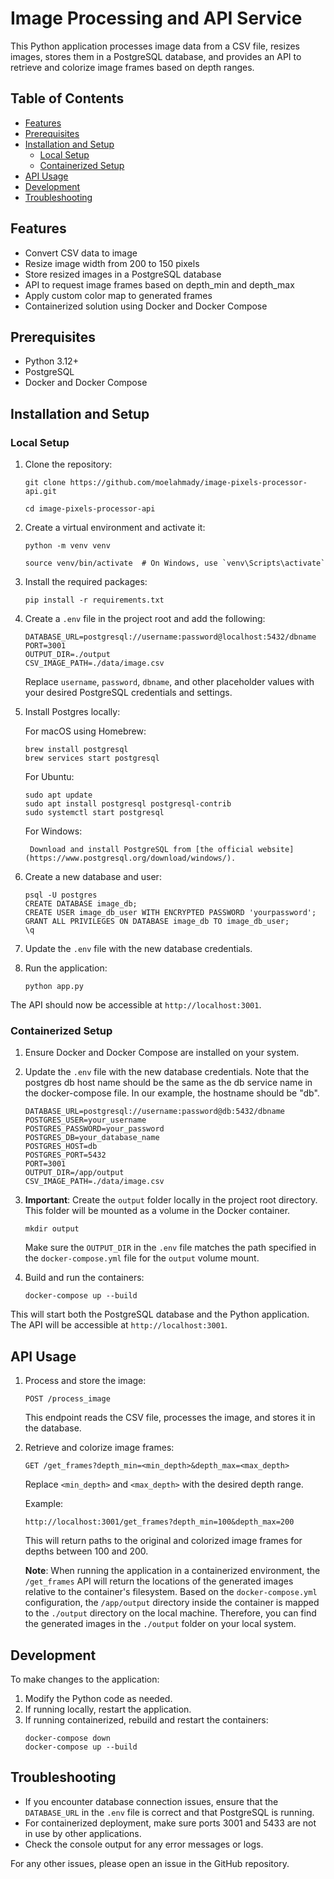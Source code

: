 # Image Processing and API Service

This Python application processes image data from a CSV file, resizes images, stores them in a PostgreSQL database, and provides an API to retrieve and colorize image frames based on depth ranges.

## Table of Contents

- [Features](#features)
- [Prerequisites](#prerequisites)
- [Installation and Setup](#installation-and-setup)
  - [Local Setup](#local-setup)
  - [Containerized Setup](#containerized-setup)
- [API Usage](#api-usage)
- [Development](#development)
- [Troubleshooting](#troubleshooting)

## Features

- Convert CSV data to image
- Resize image width from 200 to 150 pixels
- Store resized images in a PostgreSQL database
- API to request image frames based on depth_min and depth_max
- Apply custom color map to generated frames
- Containerized solution using Docker and Docker Compose

## Prerequisites

- Python 3.12+
- PostgreSQL
- Docker and Docker Compose

## Installation and Setup

### Local Setup

1.  Clone the repository:

    ```
    git clone https://github.com/moelahmady/image-pixels-processor-api.git
    ```

    ```
    cd image-pixels-processor-api
    ```

2.  Create a virtual environment and activate it:

    ```
    python -m venv venv
    ```

    ```
    source venv/bin/activate  # On Windows, use `venv\Scripts\activate`
    ```

3.  Install the required packages:

    ```
    pip install -r requirements.txt
    ```

4.  Create a `.env` file in the project root and add the following:

    ```
    DATABASE_URL=postgresql://username:password@localhost:5432/dbname
    PORT=3001
    OUTPUT_DIR=./output
    CSV_IMAGE_PATH=./data/image.csv
    ```

    Replace `username`, `password`, `dbname`, and other placeholder values with your desired PostgreSQL credentials and settings.

5.  Install Postgres locally:

    For macOS using Homebrew:

    ```
    brew install postgresql
    brew services start postgresql
    ```

    For Ubuntu:

    ```
    sudo apt update
    sudo apt install postgresql postgresql-contrib
    sudo systemctl start postgresql
    ```

    For Windows:

         Download and install PostgreSQL from [the official website](https://www.postgresql.org/download/windows/).

6.  Create a new database and user:

    ```
    psql -U postgres
    CREATE DATABASE image_db;
    CREATE USER image_db_user WITH ENCRYPTED PASSWORD 'yourpassword';
    GRANT ALL PRIVILEGES ON DATABASE image_db TO image_db_user;
    \q
    ```

7.  Update the `.env` file with the new database credentials.

8.  Run the application:
    ```
    python app.py
    ```

The API should now be accessible at `http://localhost:3001`.

### Containerized Setup

1. Ensure Docker and Docker Compose are installed on your system.

2. Update the `.env` file with the new database credentials. Note that the postgres db host name should be the same as the db service name in the docker-compose file. In our example, the hostname should be "db".

   ```
   DATABASE_URL=postgresql://username:password@db:5432/dbname
   POSTGRES_USER=your_username
   POSTGRES_PASSWORD=your_password
   POSTGRES_DB=your_database_name
   POSTGRES_HOST=db
   POSTGRES_PORT=5432
   PORT=3001
   OUTPUT_DIR=/app/output
   CSV_IMAGE_PATH=./data/image.csv
   ```

3. **Important**: Create the `output` folder locally in the project root directory. This folder will be mounted as a volume in the Docker container.

   ```
   mkdir output
   ```

   Make sure the `OUTPUT_DIR` in the `.env` file matches the path specified in the `docker-compose.yml` file for the `output` volume mount.

4. Build and run the containers:
   ```
   docker-compose up --build
   ```

This will start both the PostgreSQL database and the Python application. The API will be accessible at `http://localhost:3001`.

## API Usage

1. Process and store the image:

   ```
   POST /process_image
   ```

   This endpoint reads the CSV file, processes the image, and stores it in the database.

2. Retrieve and colorize image frames:

   ```
   GET /get_frames?depth_min=<min_depth>&depth_max=<max_depth>
   ```

   Replace `<min_depth>` and `<max_depth>` with the desired depth range.

   Example:

   ```
   http://localhost:3001/get_frames?depth_min=100&depth_max=200
   ```

   This will return paths to the original and colorized image frames for depths between 100 and 200.

   **Note**: When running the application in a containerized environment, the `/get_frames` API will return the locations of the generated images relative to the container's filesystem. Based on the `docker-compose.yml` configuration, the `/app/output` directory inside the container is mapped to the `./output` directory on the local machine. Therefore, you can find the generated images in the `./output` folder on your local system.

## Development

To make changes to the application:

1. Modify the Python code as needed.
2. If running locally, restart the application.
3. If running containerized, rebuild and restart the containers:
   ```
   docker-compose down
   docker-compose up --build
   ```

## Troubleshooting

- If you encounter database connection issues, ensure that the `DATABASE_URL` in the `.env` file is correct and that PostgreSQL is running.
- For containerized deployment, make sure ports 3001 and 5433 are not in use by other applications.
- Check the console output for any error messages or logs.

For any other issues, please open an issue in the GitHub repository.
